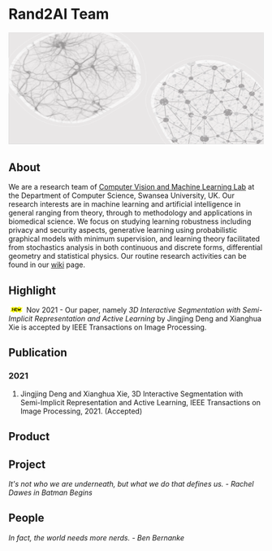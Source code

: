 # Rand2AI Team
![](./BG.png)

## About
We are a research team of [Computer Vision and Machine Learning Lab](http://csvision.swansea.ac.uk/) at the Department of Computer Science, Swansea University, UK. Our research interests are in machine learning and artificial intelligence in general ranging from theory, through to methodology and applications in biomedical science. We focus on studying learning robustness including privacy and security aspects, generative learning using probabilistic graphical models with minimum supervision, and learning theory facilitated from stochastics analysis in both continuous and discrete forms, differential geometry and statistical physics. Our routine research activities can be found in our [wiki](../../wiki) page.


## Highlight
![](./newz.gif) Nov 2021 - Our paper, namely *3D Interactive Segmentation with Semi-Implicit Representation and Active Learning* by Jingjing Deng and Xianghua Xie is accepted by IEEE Transactions on Image Processing.


## Publication
### 2021
1. Jingjing Deng and Xianghua Xie, 3D Interactive Segmentation with Semi-Implicit Representation and Active Learning, IEEE Transactions on Image Processing, 2021. (Accepted)


## Product


## Project
*It's not who we are underneath, but what we do that defines us. - Rachel Dawes in Batman Begins*


## People
*In fact, the world needs more nerds. - Ben Bernanke*
